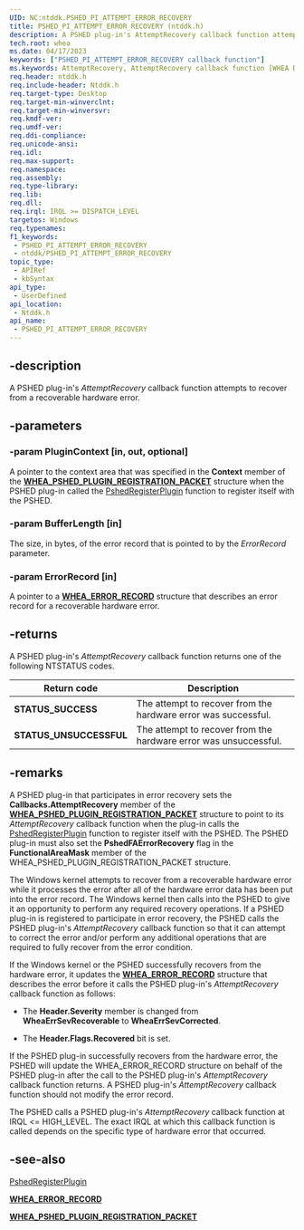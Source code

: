 ```yaml
---
UID: NC:ntddk.PSHED_PI_ATTEMPT_ERROR_RECOVERY
title: PSHED_PI_ATTEMPT_ERROR_RECOVERY (ntddk.h)
description: A PSHED plug-in's AttemptRecovery callback function attempts to recover from a recoverable hardware error.
tech.root: whea
ms.date: 04/17/2023
keywords: ["PSHED_PI_ATTEMPT_ERROR_RECOVERY callback function"]
ms.keywords: AttemptRecovery, AttemptRecovery callback function [WHEA Drivers and Applications], PSHED_PI_ATTEMPT_ERROR_RECOVERY, PSHED_PI_ATTEMPT_ERROR_RECOVERY callback, ntddk/AttemptRecovery, whea.attemptrecovery, whearef_e6307253-0f45-4613-b384-ad737da27031.xml
req.header: ntddk.h
req.include-header: Ntddk.h
req.target-type: Desktop
req.target-min-winverclnt:
req.target-min-winversvr: 
req.kmdf-ver: 
req.umdf-ver: 
req.ddi-compliance: 
req.unicode-ansi: 
req.idl: 
req.max-support: 
req.namespace: 
req.assembly: 
req.type-library: 
req.lib: 
req.dll: 
req.irql: IRQL >= DISPATCH_LEVEL
targetos: Windows
req.typenames: 
f1_keywords:
 - PSHED_PI_ATTEMPT_ERROR_RECOVERY
 - ntddk/PSHED_PI_ATTEMPT_ERROR_RECOVERY
topic_type:
 - APIRef
 - kbSyntax
api_type:
 - UserDefined
api_location:
 - Ntddk.h
api_name:
 - PSHED_PI_ATTEMPT_ERROR_RECOVERY
---
```


## -description

A PSHED plug-in's *AttemptRecovery* callback function attempts to recover from a recoverable hardware error.

## -parameters

### -param PluginContext [in, out, optional]

A pointer to the context area that was specified in the **Context** member of the [**WHEA_PSHED_PLUGIN_REGISTRATION_PACKET**](/windows-hardware/drivers/ddi/ntddk/ns-ntddk-_whea_pshed_plugin_registration_packet) structure when the PSHED plug-in called the [PshedRegisterPlugin](/windows-hardware/drivers/ddi/ntddk/nf-ntddk-pshedregisterplugin) function to register itself with the PSHED.

### -param BufferLength [in]

The size, in bytes, of the error record that is pointed to by the *ErrorRecord* parameter.

### -param ErrorRecord [in]

A pointer to a [**WHEA_ERROR_RECORD**](/windows-hardware/drivers/ddi/ntddk/ns-ntddk-_whea_error_record) structure that describes an error record for a recoverable hardware error.

## -returns

A PSHED plug-in's *AttemptRecovery* callback function returns one of the following NTSTATUS codes.

| Return code | Description |
|--|--|
| **STATUS_SUCCESS** | The attempt to recover from the hardware error was successful. |
| **STATUS_UNSUCCESSFUL** | The attempt to recover from the hardware error was unsuccessful. |

## -remarks

A PSHED plug-in that participates in error recovery sets the **Callbacks.AttemptRecovery** member of the [**WHEA_PSHED_PLUGIN_REGISTRATION_PACKET**](/windows-hardware/drivers/ddi/ntddk/ns-ntddk-_whea_pshed_plugin_registration_packet) structure to point to its *AttemptRecovery* callback function when the plug-in calls the [PshedRegisterPlugin](/windows-hardware/drivers/ddi/ntddk/nf-ntddk-pshedregisterplugin) function to register itself with the PSHED. The PSHED plug-in must also set the **PshedFAErrorRecovery** flag in the **FunctionalAreaMask** member of the WHEA_PSHED_PLUGIN_REGISTRATION_PACKET structure.

The Windows kernel attempts to recover from a recoverable hardware error while it processes the error after all of the hardware error data has been put into the error record. The Windows kernel then calls into the PSHED to give it an opportunity to perform any required recovery operations. If a PSHED plug-in is registered to participate in error recovery, the PSHED calls the PSHED plug-in's *AttemptRecovery* callback function so that it can attempt to correct the error and/or perform any additional operations that are required to fully recover from the error condition.

If the Windows kernel or the PSHED successfully recovers from the hardware error, it updates the [**WHEA_ERROR_RECORD**](/windows-hardware/drivers/ddi/ntddk/ns-ntddk-_whea_error_record) structure that describes the error before it calls the PSHED plug-in's *AttemptRecovery* callback function as follows:

- The **Header.Severity** member is changed from **WheaErrSevRecoverable** to **WheaErrSevCorrected**.

- The **Header.Flags.Recovered** bit is set.

If the PSHED plug-in successfully recovers from the hardware error, the PSHED will update the WHEA_ERROR_RECORD structure on behalf of the PSHED plug-in after the call to the PSHED plug-in's *AttemptRecovery* callback function returns. A PSHED plug-in's *AttemptRecovery* callback function should not modify the error record.

The PSHED calls a PSHED plug-in's *AttemptRecovery* callback function at IRQL <= HIGH_LEVEL. The exact IRQL at which this callback function is called depends on the specific type of hardware error that occurred.

## -see-also

[PshedRegisterPlugin](/windows-hardware/drivers/ddi/ntddk/nf-ntddk-pshedregisterplugin)

[**WHEA_ERROR_RECORD**](/windows-hardware/drivers/ddi/ntddk/ns-ntddk-_whea_error_record)

[**WHEA_PSHED_PLUGIN_REGISTRATION_PACKET**](/windows-hardware/drivers/ddi/ntddk/ns-ntddk-_whea_pshed_plugin_registration_packet)

